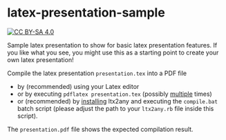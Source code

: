 # latex-presentation-sample

[![CC BY-SA 4.0][cc-by-sa-shield]][cc-by-sa]

Sample latex presentation to show for basic latex presentation features. If you like what you see, you might use this as a starting point to create your own latex presentation!

Compile the latex presentation `presentation.tex` into a PDF file 
+ by (recommended) using your Latex editor
+ or by executing `pdflatex presentation.tex` (possibly [multiple](https://tex.stackexchange.com/questions/30330/how-can-i-avoid-compiling-twice) times)
+ or (recommended) by [installing](https://github.com/reitzig/ltx2any/wiki]) ltx2any and executing the `compile.bat` batch script (please adjust the path to your `ltx2any.rb` file inside this script).

[cc-by-sa]: http://creativecommons.org/licenses/by-sa/4.0/
[cc-by-sa-shield]: https://img.shields.io/badge/License-CC%20BY--SA%204.0-lightgrey.svg

The `presentation.pdf` file shows the expected compilation result.